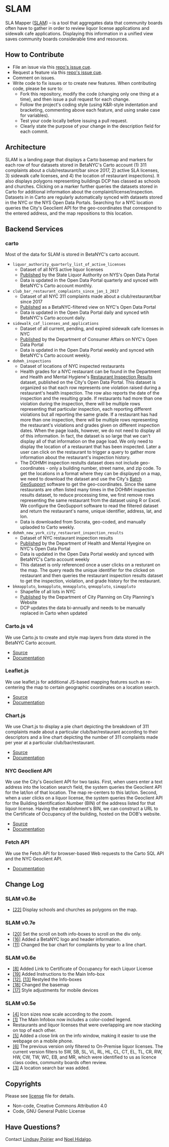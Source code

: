 # SLAM
SLA Mapper ([SLAM](slam.beta.nyc)) – is a tool that aggregates data that community boards often have to gather in order to review liquor license applications and sidewalk cafe applications. Displaying this information in a unified view saves community boards considerable time and resources.

## How to Contribute 
* File an issue via this [repo's issue cue](https://github.com/BetaNYC/SLAM/issues).
* Request a feature via this [repo's issue cue](https://github.com/BetaNYC/SLAM/issues).
* Comment on issues. 
* Write code to fix issues or to create new features. When contributing code, please be sure to: 
  * Fork this repository, modify the code (changing only one thing at a time), and then issue a pull request for each change.
  * Follow the project's coding style (using K&R-style indentation and bracketing, commenting above each feature, and using snake case for variables).
  * Test your code locally before issuing a pull request. 
  * Clearly state the purpose of your change in the description field for each commit.
  
## Architecture
SLAM is a landing page that displays a Carto basemap and markers for each row of four datasets stored in BetaNYC's Carto account (1) 311 complaints about a club/restaurant/bar since 2017, 2) active SLA licenses, 3) sidewalk cafe licenses, and 4) the location of restaurant inspections). It also displays polygons representing buildings DCP has classed as schools and churches. Clicking on a marker further queries the datasets stored in Carto for additional information about the complaint/license/inspection. Datasets in in Carto are regularly automatically synced with datasets stored in the NYC or the NYS Open Data Portals. Searching for a NYC location queries the City's Geoclient API for the geo-coordinates that correspond to the entered address, and the map repositions to this location. 

## Backend Services

### carto
Most of the data for SLAM is stored in BetaNYC's carto account.
* `liquor_authority_quarterly_list_of_active_licenses`
  * Dataset of all NYS active liquor licenses
  * [Published](https://data.ny.gov/Economic-Development/Liquor-Authority-Quarterly-List-of-Active-Licenses/hrvs-fxs2) by the State Liquor Authority on NYS's Open Data Portal 
  * Data is updated in the Open Data Portal quarterly and synced with BetaNYC's Carto account monthly.
* `club_bar_restaurant_complaints_since_jan_1_2017`
  * Dataset of all NYC 311 complaints made about a club/restaurant/bar since 2017
  * [Published](https://data.cityofnewyork.us/Social-Services/Club-Bar-Restaurant-Complaints-Since-Jan-1-2017/ezmw-ux9w) as a BetaNYC-filtered view on NYC's Open Data Portal 
  * Data is updated in the Open Data Portal daily and synced wtih BetaNYC's Carto account daily. 
* `sidewalk_caf_licenses_and_applications`
  * Dataset of all current, pending, and expired sidewalk cafe licenses in NYC
  * [Published](https://data.cityofnewyork.us/Business/Sidewalk-Caf-Licenses-and-Applications/qcdj-rwhu/data) by the Department of Consumer Affairs on NYC's Open Data Portal 
  * Data is updated in the Open Data Portal weekly and synced wtih BetaNYC's Carto account weekly. 
* `dohmh_inspections`
  * Dataset of locations of NYC inspected restaurants
  * Health grades for a NYC restaurant can be found in the Department and Health and Mental Hygiene's [Restaurant Inspection Results](https://data.cityofnewyork.us/Health/DOHMH-New-York-City-Restaurant-Inspection-Results/43nn-pn8j/data) dataset, published on the City's Open Data Portal. This dataset is organized so that each row represents one violation raised during a restaurant's health inspection. The row also reports the date of the inspection and the resulting grade. If restaurants had more than one violation during the inspection, there will be multiple rows representing that particular inspection, each reporting different violations but all reporting the same grade. If a restaurant has had more than one inspection, there will be multiple rows representing the restaurant's violations and grades given on different inspection dates. When the page loads, however, we do not need to display all of this information. In fact, the dataset is so large that we can't display all of that information on the page load. We only need to display the location of a restaurant that has been inspected. Later a user can click on the restaurant to trigger a query to gather more information about the restaurant's inspection history. 
  * The DOHMH inspection restults dataset does not include geo-coordinates - only a building number, street name, and zip code. To get the locations in a format where they can be displayed on a map, we need to download the dataset and use the City's [Batch GeoSupport](https://www1.nyc.gov/site/planning/data-maps/open-data/dwn-gde-home.page) software to get the geo-coordinates. Since the same restaurants are often listed many times in the DOHMH inspection results dataset, to reduce processing time, we first remove rows representing the same restaurant from the dataset using R or Excel. We configure the GeoSupport software to read the filtered dataset and return the restaurant's name, unique identifier, address, lat, and lon. 
  * Data is downloaded from Socrata, geo-coded, and manually uplaoded to Carto weekly. 
* `dohmh_new_york_city_restaurant_inspection_results`
  * Dataset of NYC restaurant inspection results
  * [Published](https://data.cityofnewyork.us/Health/DOHMH-New-York-City-Restaurant-Inspection-Results/43nn-pn8j/data) by the Department of Health and Mental Hyegine on NYC's Open Data Portal 
  * Data is updated in the Open Data Portal weekly and synced with BetaNYC's Carto account weekly
  * This dataset is only referenced once a user clicks on a resturant on the map. The query reads the unique identifier for the clicked on restaurant and then queries the restaurant inspection results dataset to get the inspection, violation, and grade history for the restaurant. 
* `bkmappluto`, `bxmappluto`, `mnmappluto`, `qnmappluto`, `simappluto`
  * Shapefile of all lots in NYC
  * [Published](https://www1.nyc.gov/site/planning/data-maps/open-data/dwn-pluto-mappluto.page) by the Department of City Planning on City Planning's Website 
  * DCP updates the data bi-annually and needs to be manually replaced in Carto when updated

### Carto.js v4
We use Carto.js to create and style map layers from data stored in the BetaNYC Carto account.
* [Source](https://libs.cartocdn.com/carto.js/v4.1.2/carto.min.js)
* [Documentation](https://carto.com/developers/carto-js/reference/)

### Leaflet.js 
We use leaflet.js for additional JS-based mapping features such as re-centering the map to certain geographic coordinates on a location search.
* [Source](https://unpkg.com/leaflet@1.3.1/dist/leaflet.js)
* [Documentation](https://leafletjs.com/reference-1.3.2.html)

### Chart.js
We use Chart.js to display a pie chart depicting the breakdown of 311 complaints made about a particular club/bar/restaurant according to their descriptors and a line chart depicting the number of 311 complaints made per year at a particular club/bar/restaurant. 
* [Source](https://cdnjs.cloudflare.com/ajax/libs/Chart.js/2.7.2/Chart.min.js)
* [Documentation](http://www.chartjs.org/docs/latest/)

### NYC Geoclient API
We use the City's Geoclient API for two tasks. First, when users enter a text address into the location search field, the system queries the Geoclient API for the lat/lon of that location. The map re-centers to this lat/lon.  Second, when a user clicks on a liquor license, the system queries the Geoclient API for the Building Identification Number (BIN) of the address listed for that liquor license. Having the establishment's BIN, we can construct a URL to the Certificate of Occupancy of the building, hosted on the DOB's website.  
* [Source](https://developer.cityofnewyork.us/api/geoclient-api)
* [Documentation](https://api.cityofnewyork.us/geoclient/v1/doc)

### Fetch API
We use the Fetch API for browser-based Web requests to the Carto SQL API and the NYC Geoclient API.
* [Documentation](https://developer.mozilla.org/en-US/docs/Web/API/Fetch_API)

## Change Log

### SLAM v0.8e
* [[22]](../../../../BetaNYC/SLAM/issues/22) Display schools and churches as polygons on the map. 

### SLAM v0.7e
* [[20]](../../../../BetaNYC/SLAM/issues/20) Set the scroll on both info-boxes to scroll on the div only. 
* [[16]](../../../../BetaNYC/SLAM/issues/16) Added a BetaNYC logo and header information.
* [[11]](../../../../BetaNYC/SLAM/issues/11) Changed the bar chart for complaints by year to a line chart. 

### SLAM v0.6e
* [[8]](../../../../BetaNYC/SLAM/issues/8) Added Link to Certificate of Occupancy for each Liquor License
* [[19]](../../../../BetaNYC/SLAM/issues/19) Added Instructions to the Main Info-box
* [[12]](../../../../BetaNYC/SLAM/issues/12), [[13]](../../../../BetaNYC/SLAM/issues/13) Restyled the Info-boxes
* [[18]](../../../../BetaNYC/SLAM/issues/18) Changed the basemap 
* [[17]](../../../../BetaNYC/SLAM/issues/17) Style adjustments for mobile devices

### SLAM v0.5e
* [[4]](../../../../BetaNYC/SLAM/issues/4) Icon sizes now scale according to the zoom.
* [[1]](../../../../BetaNYC/SLAM/issues/1) The Main Infobox now includes a color-coded legend. 
* Restaurants and liquor licenses that were overlapping are now stacking on top of each other. 
* [[5]](../../../../BetaNYC/SLAM/issues/5) Added a close link on the info window, making it easier to use the webpage on a mobile phone. 
* [[6]](../../../../BetaNYC/SLAM/issues/6) The previous version only filtered to On-Premise liquor licenses. The current version filters to SW, SB, SL, VL, RL, HL, CL, CT, EL, TL, CR, RW, HW, CW, TW, WC, EB, and MR, which were identified to us as licence class codes, community boards often review. 
* [[3]](../../../../BetaNYC/SLAM/issues/3) A location search bar was added. 

## Copyrights 

Please see [license](https://github.com/BetaNYC/SLAM/blob/master/LICENSE) file for details.
 * Non-code, Creative Commons Attribution 4.0
 * Code, GNU General Public License
 
## Have Questions?

Contact [Lindsay Poirier](mailto:lindsay@beta.nyc) and [Noel Hidalgo](mailto:noel@beta.nyc).
 
 
